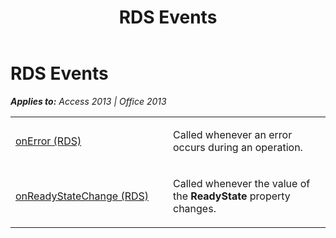 ﻿---
title: RDS Events
TOCTitle: RDS Events
ms:assetid: cf125916-d50d-9fb4-fecc-95675129d8c1
ms:mtpsurl: https://msdn.microsoft.com/en-us/library/JJ250028(v=office.15)
ms:contentKeyID: 48547803
ms.date: 09/18/2015
mtps_version: v=office.15
---

# RDS Events


_**Applies to:** Access 2013 | Office 2013_

<table>
<colgroup>
<col style="width: 50%" />
<col style="width: 50%" />
</colgroup>
<tbody>
<tr class="odd">
<td><p><a href="onerror-event-rds.md">onError (RDS)</a></p></td>
<td><p>Called whenever an error occurs during an operation.</p></td>
</tr>
<tr class="even">
<td><p><a href="onreadystatechange-event-rds.md">onReadyStateChange (RDS)</a></p></td>
<td><p>Called whenever the value of the <strong>ReadyState</strong> property changes.</p></td>
</tr>
</tbody>
</table>

